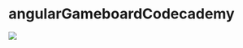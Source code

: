 # angularGameboardCodecademy

<img src="https://cloud.githubusercontent.com/assets/19864300/19090832/b19165a8-8adc-11e6-8a0d-daed64b46927.png"/>
